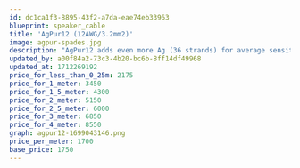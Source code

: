 ```yaml
---
id: dc1ca1f3-8895-43f2-a7da-eae74eb33963
blueprint: speaker_cable
title: 'AgPur12 (12AWG/3.2mm2)'
image: agpur-spades.jpg
description: "AgPur12 adds even more Ag (36 strands) for average sensitivity loads at longer lengths, and more difficult loads at shorter lengths. It's an easy Goldilocks choice for most reference systems. and a perfect choice for higher sensitivity loads at very long lengths too."
updated_by: a00f84a2-73c3-4b20-bc6b-8ff14df49968
updated_at: 1712269192
price_for_less_than_0_25m: 2175
price_for_1_meter: 3450
price_for_1_5_meter: 4300
price_for_2_meter: 5150
price_for_2_5_meter: 6000
price_for_3_meter: 6850
price_for_4_meter: 8550
graph: agpur12-1699043146.png
price_per_meter: 1700
base_price: 1750
---
```

